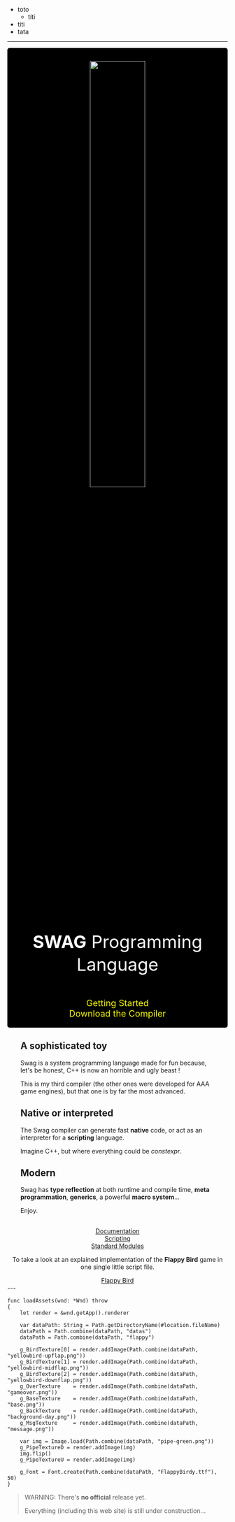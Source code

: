 * toto
    * titi
* titi
* tata

---
<div style="background-color:Black; border-radius: 5px;" align="center">
    <p style="padding-top:30px;"> <img src="imgs/swag_logo.png" width=50%> </p>
    <p style="color:white;font-size:40px;line-height:1.3em;"> <b>SWAG</b> Programming Language </p>
    <div style="margin-top:50px; padding-bottom:20px; color:White; font-size:20px;">
        <div class="round-button"><a href="getting-started.php" style="color:#F7F900; text-decoration:none;">Getting Started</a></div>
        <div class="round-button"><a href="https://github.com/swag-lang/swag/releases" style="color:#F7F900; text-decoration:none;">Download the Compiler</a> </div>
    </div>
</div>

<div style="display:flex;flex-wrap:wrap;margin-bottom:30px;">
    <div style="flex:200px; padding-left:30px; padding-right:30px;">
        <h2>A sophisticated toy</h2>
        <p>Swag is a system programming language made for fun because, let's be honest, C++ is now an horrible and ugly beast !</p>
        This is my third compiler (the other ones were developed for AAA game engines), but that one is by far the most advanced.
    </div>
    <div style="flex:200px; padding-left:30px; padding-right:30px;">
        <h2>Native or interpreted</h2>
        <p>The Swag compiler can generate fast <b>native</b> code, or act as an interpreter for a <b>scripting</b> language.</p>
        Imagine C++, but where everything could be <i>constexpr</i>.
    </div>
    <div style="flex:200px; padding-left:30px; padding-right:30px;">
        <h2>Modern</h2>
        <p>Swag has <b>type reflection</b> at both runtime and compile time, <b>meta programmation</b>, <b>generics</b>, a powerful <b>macro system</b>...</p>
        Enjoy.
    </div>
</div>

<div align="center">
    <div class="round-button">
        <a href="language.php" class="no-decoration">Documentation</a>
    </div>
    <div class="round-button">
        <a href="swag-as-script.php" class="no-decoration">Scripting</a>
    </div>
    <div class="round-button">
        <a href="std.php">Standard Modules</a>
    </div>
</div>

<div align="center">
    <p>To take a look at an explained implementation of the <b>Flappy Bird</b> game in one single little script file.</p>
    <div class="round-button">
        <a href="flappy.php" class="no-decoration">Flappy Bird</a>
    </div>
</div>
---

```swag
func loadAssets(wnd: *Wnd) throw
{
    let render = &wnd.getApp().renderer

    var dataPath: String = Path.getDirectoryName(#location.fileName)
    dataPath = Path.combine(dataPath, "datas")
    dataPath = Path.combine(dataPath, "flappy")

    g_BirdTexture[0] = render.addImage(Path.combine(dataPath, "yellowbird-upflap.png"))
    g_BirdTexture[1] = render.addImage(Path.combine(dataPath, "yellowbird-midflap.png"))
    g_BirdTexture[2] = render.addImage(Path.combine(dataPath, "yellowbird-downflap.png"))
    g_OverTexture    = render.addImage(Path.combine(dataPath, "gameover.png"))
    g_BaseTexture    = render.addImage(Path.combine(dataPath, "base.png"))
    g_BackTexture    = render.addImage(Path.combine(dataPath, "background-day.png"))
    g_MsgTexture     = render.addImage(Path.combine(dataPath, "message.png"))

    var img = Image.load(Path.combine(dataPath, "pipe-green.png"))
    g_PipeTextureD = render.addImage(img)
    img.flip()
    g_PipeTextureU = render.addImage(img)

    g_Font = Font.create(Path.combine(dataPath, "FlappyBirdy.ttf"), 50)
}
```

> WARNING:
> There's **no official** release yet.
>
> Everything (including this web site) is still under construction...